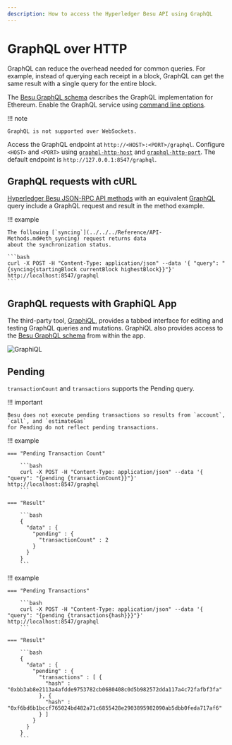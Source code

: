 ```yaml
---
description: How to access the Hyperledger Besu API using GraphQL
---
```


# GraphQL over HTTP

GraphQL can reduce the overhead needed for common queries. For example, instead of querying each
receipt in a block, GraphQL can get the same result with a single query for the entire block.

The [Besu GraphQL schema] describes the GraphQL implementation for Ethereum. Enable the GraphQL
service using [command line options](API.md#enabling-api-access).

!!! note

    GraphQL is not supported over WebSockets.

Access the GraphQL endpoint at `http://<HOST>:<PORT>/graphql`. Configure `<HOST>` and `<PORT>`
using [`graphql-http-host`](../../../Reference/CLI/CLI-Syntax.md#graphql-http-host) and
[`graphql-http-port`](../../../Reference/CLI/CLI-Syntax.md#graphql-http-port). The default endpoint
is `http://127.0.0.1:8547/graphql`.

## GraphQL requests with cURL

[Hyperledger Besu JSON-RPC API methods](../../../Reference/API-Methods.md) with an equivalent
[GraphQL](GraphQL.md) query include a GraphQL request and result in the method example.

!!! example

    The following [`syncing`](../../../Reference/API-Methods.md#eth_syncing) request returns data
    about the synchronization status.

    ```bash
    curl -X POST -H "Content-Type: application/json" --data '{ "query": "{syncing{startingBlock currentBlock highestBlock}}"}' http://localhost:8547/graphql
    ```

## GraphQL requests with GraphiQL App

The third-party tool, [GraphiQL](https://github.com/skevy/graphiql-app), provides a tabbed
interface for editing and testing GraphQL queries and mutations. GraphiQL also provides access to
the [Besu GraphQL schema] from within the app.

![GraphiQL](../../../images/GraphiQL.png)

## Pending

`transactionCount` and `transactions` supports the Pending query.

!!! important

    Besu does not execute pending transactions so results from `account`, `call`, and `estimateGas`
    for Pending do not reflect pending transactions.

!!! example

    === "Pending Transaction Count"
    
        ```bash
        curl -X POST -H "Content-Type: application/json" --data '{ "query": "{pending {transactionCount}}"}' http://localhost:8547/graphql
        ```
    
    === "Result"
    
        ```bash
        {
          "data" : {
            "pending" : {
              "transactionCount" : 2
            }
          }
        }
        ```

!!! example

    === "Pending Transactions"
    
        ```bash
        curl -X POST -H "Content-Type: application/json" --data '{ "query": "{pending {transactions{hash}}}"}' http://localhost:8547/graphql
        ```
    
    === "Result"
    
        ```bash
        {
          "data" : {
            "pending" : {
              "transactions" : [ {
                "hash" : "0xbb3ab8e2113a4afdde9753782cb0680408c0d5b982572dda117a4c72fafbf3fa"
              }, {
                "hash" : "0xf6bd6b1bccf765024bd482a71c6855428e2903895982090ab5dbb0feda717af6"
              } ]
            }
          }
        }
        ```

<!-- Links -->
[Besu GraphQL schema]: https://github.com/hyperledger/besu/blob/master/ethereum/api/src/main/resources/schema.graphqls
